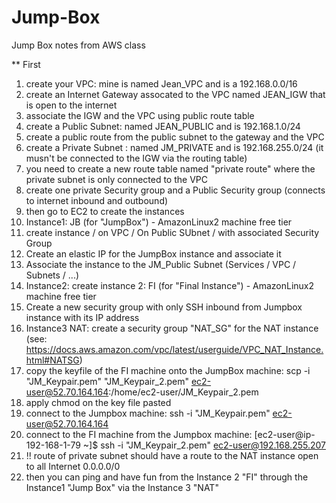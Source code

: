 # Jump-Box
Jump Box  notes from AWS class

** First
1. create your VPC: mine is named Jean_VPC and is a 192.168.0.0/16
2. create an Internet Gateway assocated to the VPC named JEAN_IGW that is open to the internet
3. associate the IGW and the VPC using public route table
4. create a Public Subnet: named JEAN_PUBLIC and is 192.168.1.0/24
5. create a public route from the public subnet to the gateway and the VPC
6. create a Private Subnet : named JM_PRIVATE and is 192.168.255.0/24 (it musn't be connected to the IGW via the routing table)
7. you need to create a new route table named "private route" where the private subnet is only connected to the VPC
8. create one private Security group and a Public Security group (connects to internet inbound and outbound)
9. then go to EC2 to create the instances
10. Instance1: JB (for "JumpBox") - AmazonLinux2 machine free tier
11. create instance / on VPC / On Public SUbnet / with associated Security Group
12. Create an elastic IP for the JumpBox instance and associate it
13. Associate the instance to the JM_Public Subnet (Services / VPC / Subnets / ...)
14. Instance2: create instance 2: FI (for "Final Instance") - AmazonLinux2 machine free tier
15. Create a new security group with only SSH inbound from Jumpbox instance with its IP address
16. Instance3 NAT: create a security group "NAT_SG" for the NAT instance (see: https://docs.aws.amazon.com/vpc/latest/userguide/VPC_NAT_Instance.html#NATSG)
17. copy the keyfile of the FI machine onto the JumpBox machine: scp -i "JM_Keypair.pem" "JM_Keypair_2.pem" ec2-user@52.70.164.164:/home/ec2-user/JM_Keypair_2.pem
18. apply chmod on the key file pasted
19. connect to the Jumpbox machine: ssh -i "JM_Keypair.pem" ec2-user@52.70.164.164
20. connect to the FI machine from the Jumpbox machine: [ec2-user@ip-192-168-1-79 ~]$ ssh -i "JM_Keypair_2.pem" ec2-user@192.168.255.207
21. !! route of private subnet should have a route to the NAT instance open to all Internet 0.0.0.0/0
22. then you can ping and have fun from the Instance 2 "FI" through the Instance1 "Jump Box" via the Instance 3 "NAT"
